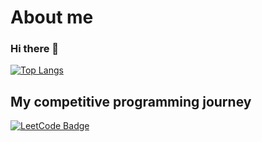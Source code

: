 # About me
### Hi there 👋
[![Top Langs](https://github-readme-stats.vercel.app/api/top-langs/?username=DmitryKalinovskyi)](https://github.com/anuraghazra/github-readme-stats)

## My competitive programming journey
[![LeetCode Badge](https://cp-logo.vercel.app/leetcode/deeeperxd?logo=true)](https://leetcode.com/deeeperxd/)
<!--
**DmitryKalinovskyi/DmitryKalinovskyi** is a ✨ _special_ ✨ repository because its `README.md` (this file) appears on your GitHub profile.

Here are some ideas to get you started:

- 🔭 I’m currently working on ...
- 🌱 I’m currently learning ...
- 👯 I’m looking to collaborate on ...
- 🤔 I’m looking for help with ...
- 💬 Ask me about ...
- 📫 How to reach me: ...
- 😄 Pronouns: ...
- ⚡ Fun fact: ...
-->
